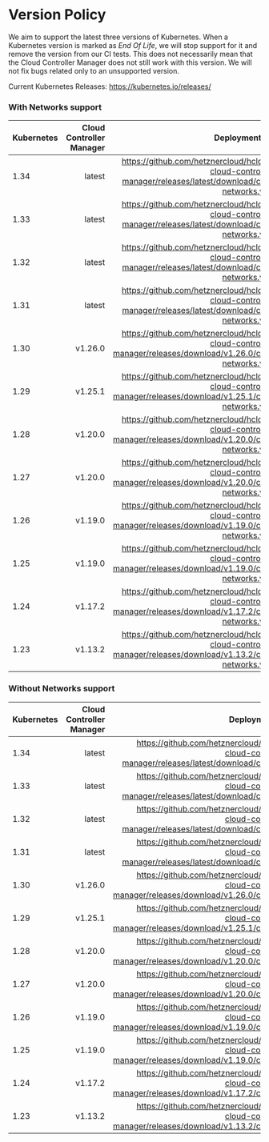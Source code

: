# Version Policy

We aim to support the latest three versions of Kubernetes. When a Kubernetes
version is marked as _End Of Life_, we will stop support for it and remove the
version from our CI tests. This does not necessarily mean that the
Cloud Controller Manager does not still work with this version. We will
not fix bugs related only to an unsupported version.

Current Kubernetes Releases: https://kubernetes.io/releases/

### With Networks support

| Kubernetes | Cloud Controller Manager |                                                                                             Deployment File |
| ---------- | -----------------------: | ----------------------------------------------------------------------------------------------------------: |
| 1.34       |                   latest |  https://github.com/hetznercloud/hcloud-cloud-controller-manager/releases/latest/download/ccm-networks.yaml |
| 1.33       |                   latest |  https://github.com/hetznercloud/hcloud-cloud-controller-manager/releases/latest/download/ccm-networks.yaml |
| 1.32       |                   latest |  https://github.com/hetznercloud/hcloud-cloud-controller-manager/releases/latest/download/ccm-networks.yaml |
| 1.31       |                   latest |  https://github.com/hetznercloud/hcloud-cloud-controller-manager/releases/latest/download/ccm-networks.yaml |
| 1.30       |                  v1.26.0 | https://github.com/hetznercloud/hcloud-cloud-controller-manager/releases/download/v1.26.0/ccm-networks.yaml |
| 1.29       |                  v1.25.1 | https://github.com/hetznercloud/hcloud-cloud-controller-manager/releases/download/v1.25.1/ccm-networks.yaml |
| 1.28       |                  v1.20.0 | https://github.com/hetznercloud/hcloud-cloud-controller-manager/releases/download/v1.20.0/ccm-networks.yaml |
| 1.27       |                  v1.20.0 | https://github.com/hetznercloud/hcloud-cloud-controller-manager/releases/download/v1.20.0/ccm-networks.yaml |
| 1.26       |                  v1.19.0 | https://github.com/hetznercloud/hcloud-cloud-controller-manager/releases/download/v1.19.0/ccm-networks.yaml |
| 1.25       |                  v1.19.0 | https://github.com/hetznercloud/hcloud-cloud-controller-manager/releases/download/v1.19.0/ccm-networks.yaml |
| 1.24       |                  v1.17.2 | https://github.com/hetznercloud/hcloud-cloud-controller-manager/releases/download/v1.17.2/ccm-networks.yaml |
| 1.23       |                  v1.13.2 | https://github.com/hetznercloud/hcloud-cloud-controller-manager/releases/download/v1.13.2/ccm-networks.yaml |

### Without Networks support

| Kubernetes | Cloud Controller Manager |                                                                                    Deployment File |
| ---------- | -----------------------: | -------------------------------------------------------------------------------------------------: |
| 1.34       |                   latest |  https://github.com/hetznercloud/hcloud-cloud-controller-manager/releases/latest/download/ccm.yaml |
| 1.33       |                   latest |  https://github.com/hetznercloud/hcloud-cloud-controller-manager/releases/latest/download/ccm.yaml |
| 1.32       |                   latest |  https://github.com/hetznercloud/hcloud-cloud-controller-manager/releases/latest/download/ccm.yaml |
| 1.31       |                   latest |  https://github.com/hetznercloud/hcloud-cloud-controller-manager/releases/latest/download/ccm.yaml |
| 1.30       |                  v1.26.0 | https://github.com/hetznercloud/hcloud-cloud-controller-manager/releases/download/v1.26.0/ccm.yaml |
| 1.29       |                  v1.25.1 | https://github.com/hetznercloud/hcloud-cloud-controller-manager/releases/download/v1.25.1/ccm.yaml |
| 1.28       |                  v1.20.0 | https://github.com/hetznercloud/hcloud-cloud-controller-manager/releases/download/v1.20.0/ccm.yaml |
| 1.27       |                  v1.20.0 | https://github.com/hetznercloud/hcloud-cloud-controller-manager/releases/download/v1.20.0/ccm.yaml |
| 1.26       |                  v1.19.0 | https://github.com/hetznercloud/hcloud-cloud-controller-manager/releases/download/v1.19.0/ccm.yaml |
| 1.25       |                  v1.19.0 | https://github.com/hetznercloud/hcloud-cloud-controller-manager/releases/download/v1.19.0/ccm.yaml |
| 1.24       |                  v1.17.2 | https://github.com/hetznercloud/hcloud-cloud-controller-manager/releases/download/v1.17.2/ccm.yaml |
| 1.23       |                  v1.13.2 | https://github.com/hetznercloud/hcloud-cloud-controller-manager/releases/download/v1.13.2/ccm.yaml |
